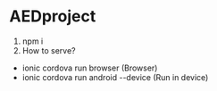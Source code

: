 # AEDproject
1. npm i
2. How to serve?
- ionic cordova run browser (Browser)
- ionic cordova run android --device (Run in device)
